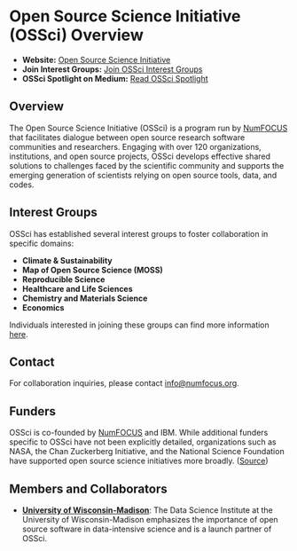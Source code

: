 # Open Source Science Initiative (OSSci) Overview

- **Website:** [Open Source Science Initiative](https://www.opensource.science/)
- **Join Interest Groups:** [Join OSSci Interest Groups](https://chief.sc/ossci-join)
- **OSSci Spotlight on Medium:** [Read OSSci Spotlight](https://medium.com/tag/ossci-spotlight)

## Overview

The Open Source Science Initiative (OSSci) is a program run by [NumFOCUS](https://sustainoss.org/academic-map/organizations/numfocus.html) that facilitates dialogue between open source research software communities and researchers. Engaging with over 120 organizations, institutions, and open source projects, OSSci develops effective shared solutions to challenges faced by the scientific community and supports the emerging generation of scientists relying on open source tools, data, and codes.

## Interest Groups

OSSci has established several interest groups to foster collaboration in specific domains:

- **Climate & Sustainability**
- **Map of Open Source Science (MOSS)**
- **Reproducible Science**
- **Healthcare and Life Sciences**
- **Chemistry and Materials Science**
- **Economics**

Individuals interested in joining these groups can find more information [here](https://chief.sc/ossci-join).

## Contact

For collaboration inquiries, please contact [info@numfocus.org](mailto:info@numfocus.org).

## Funders

OSSci is co-founded by [NumFOCUS](https://sustainoss.org/academic-map/organizations/numfocus.html) and IBM. While additional funders specific to OSSci have not been explicitly detailed, organizations such as NASA, the Chan Zuckerberg Initiative, and the National Science Foundation have supported open source science initiatives more broadly. ([Source](https://new.nsf.gov/tip/updates/nsf-invests-over-26m-open-source-projects))

## Members and Collaborators

- **[University of Wisconsin-Madison](https://sustainoss.org/academic-map/universities/university-of-wisconsin-madison.html)**: The Data Science Institute at the University of Wisconsin-Madison emphasizes the importance of open source software in data-intensive science and is a launch partner of OSSci.
